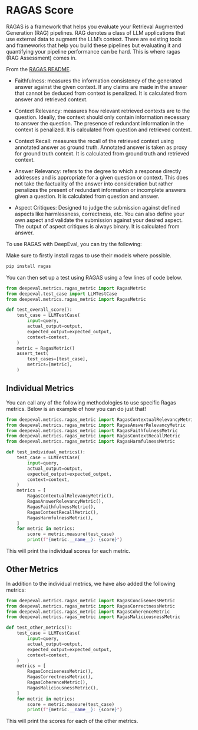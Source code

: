 # RAGAS Score

RAGAS is a framework that helps you evaluate your Retrieval Augmented Generation (RAG) pipelines. RAG denotes a class of LLM applications that use external data to augment the LLM’s context. There are existing tools and frameworks that help you build these pipelines but evaluating it and quantifying your pipeline performance can be hard. This is where ragas (RAG Assessment) comes in.

From the [RAGAS README](https://github.com/explodinggradients/ragas).

- Faithfulness: measures the information consistency of the generated answer against the given context. If any claims are made in the answer that cannot be deduced from context is penalized. It is calculated from answer and retrieved context.

- Context Relevancy: measures how relevant retrieved contexts are to the question. Ideally, the context should only contain information necessary to answer the question. The presence of redundant information in the context is penalized. It is calculated from question and retrieved context.

- Context Recall: measures the recall of the retrieved context using annotated answer as ground truth. Annotated answer is taken as proxy for ground truth context. It is calculated from ground truth and retrieved context.

- Answer Relevancy: refers to the degree to which a response directly addresses and is appropriate for a given question or context. This does not take the factuality of the answer into consideration but rather penalizes the present of redundant information or incomplete answers given a question. It is calculated from question and answer.

- Aspect Critiques: Designed to judge the submission against defined aspects like harmlessness, correctness, etc. You can also define your own aspect and validate the submission against your desired aspect. The output of aspect critiques is always binary. It is calculated from answer.

To use RAGAS with DeepEval, you can try the following:

Make sure to firstly install ragas to use their models where possible.

```bash
pip install ragas
```

You can then set up a test using RAGAS using a few lines of code below.

```python
from deepeval.metrics.ragas_metric import RagasMetric
from deepeval.test_case import LLMTestCase
from deepeval.metrics.ragas_metric import RagasMetric

def test_overall_score():
    test_case = LLMTestCase(
        input=query,
        actual_output=output,
        expected_output=expected_output,
        context=context,
    )
    metric = RagasMetric()
    assert_test(
        test_cases=[test_case],
        metrics=[metric],
    )
```

## Individual Metrics

You can call any of the following methodologies to use specific Ragas metrics. Below is an example of how you can do just that!

```python
from deepeval.metrics.ragas_metric import RagasContextualRelevancyMetric
from deepeval.metrics.ragas_metric import RagasAnswerRelevancyMetric
from deepeval.metrics.ragas_metric import RagasFaithfulnessMetric
from deepeval.metrics.ragas_metric import RagasContextRecallMetric
from deepeval.metrics.ragas_metric import RagasHarmfulnessMetric

def test_individual_metrics():
    test_case = LLMTestCase(
        input=query,
        actual_output=output,
        expected_output=expected_output,
        context=context,
    )
    metrics = [
        RagasContextualRelevancyMetric(),
        RagasAnswerRelevancyMetric(),
        RagasFaithfulnessMetric(),
        RagasContextRecallMetric(),
        RagasHarmfulnessMetric(),
    ]
    for metric in metrics:
        score = metric.measure(test_case)
        print(f"{metric.__name__}: {score}")
```

This will print the individual scores for each metric.

## Other Metrics

In addition to the individual metrics, we have also added the following metrics:

```python
from deepeval.metrics.ragas_metric import RagasConcisenessMetric
from deepeval.metrics.ragas_metric import RagasCorrectnessMetric
from deepeval.metrics.ragas_metric import RagasCoherenceMetric
from deepeval.metrics.ragas_metric import RagasMaliciousnessMetric

def test_other_metrics():
    test_case = LLMTestCase(
        input=query,
        actual_output=output,
        expected_output=expected_output,
        context=context,
    )
    metrics = [
        RagasConcisenessMetric(),
        RagasCorrectnessMetric(),
        RagasCoherenceMetric(),
        RagasMaliciousnessMetric(),
    ]
    for metric in metrics:
        score = metric.measure(test_case)
        print(f"{metric.__name__}: {score}")
```

This will print the scores for each of the other metrics.

